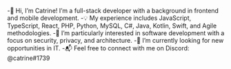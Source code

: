 -👋 Hi, I’m Catrine! I’m a full-stack developer with a background in frontend and mobile development.
-💡 My experience includes JavaScript, TypeScript, React, PHP, Python, MySQL, C#, Java, Kotlin, Swift, and Agile methodologies.
-🔐 I’m particularly interested in software development with a focus on security, privacy, and architecture.
-🚀 I’m currently looking for new opportunities in IT.
-📬 Feel free to connect with me on Discord: @catrine#1739
<!---
CatrineH/CatrineH is a ✨ special ✨ repository because its `README.md` (this file) appears on your GitHub profile.
You can click the Preview link to take a look at your changes.
--->
